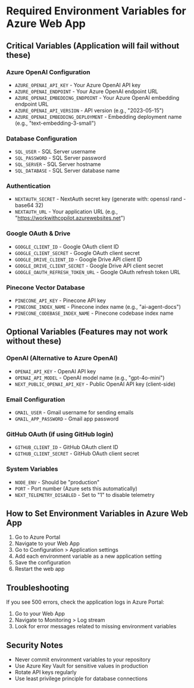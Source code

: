 # Required Environment Variables for Azure Web App

## Critical Variables (Application will fail without these)

### Azure OpenAI Configuration
- `AZURE_OPENAI_API_KEY` - Your Azure OpenAI API key
- `AZURE_OPENAI_ENDPOINT` - Your Azure OpenAI endpoint URL
- `AZURE_OPENAI_EMBEDDING_ENDPOINT` - Your Azure OpenAI embedding endpoint URL
- `AZURE_OPENAI_API_VERSION` - API version (e.g., "2023-05-15")
- `AZURE_OPENAI_EMBEDDING_DEPLOYMENT` - Embedding deployment name (e.g., "text-embedding-3-small")

### Database Configuration
- `SQL_USER` - SQL Server username
- `SQL_PASSWORD` - SQL Server password
- `SQL_SERVER` - SQL Server hostname
- `SQL_DATABASE` - SQL Server database name

### Authentication
- `NEXTAUTH_SECRET` - NextAuth secret key (generate with: openssl rand -base64 32)
- `NEXTAUTH_URL` - Your application URL (e.g., "https://workwithcopilot.azurewebsites.net")

### Google OAuth & Drive
- `GOOGLE_CLIENT_ID` - Google OAuth client ID
- `GOOGLE_CLIENT_SECRET` - Google OAuth client secret
- `GOOGLE_DRIVE_CLIENT_ID` - Google Drive API client ID
- `GOOGLE_DRIVE_CLIENT_SECRET` - Google Drive API client secret
- `GOOGLE_OAUTH_REFRESH_TOKEN_URL` - Google OAuth refresh token URL

### Pinecone Vector Database
- `PINECONE_API_KEY` - Pinecone API key
- `PINECONE_INDEX_NAME` - Pinecone index name (e.g., "ai-agent-docs")
- `PINECONE_CODEBASE_INDEX_NAME` - Pinecone codebase index name

## Optional Variables (Features may not work without these)

### OpenAI (Alternative to Azure OpenAI)
- `OPENAI_API_KEY` - OpenAI API key
- `OPENAI_API_MODEL` - OpenAI model name (e.g., "gpt-4o-mini")
- `NEXT_PUBLIC_OPENAI_API_KEY` - Public OpenAI API key (client-side)

### Email Configuration
- `GMAIL_USER` - Gmail username for sending emails
- `GMAIL_APP_PASSWORD` - Gmail app password

### GitHub OAuth (if using GitHub login)
- `GITHUB_CLIENT_ID` - GitHub OAuth client ID
- `GITHUB_CLIENT_SECRET` - GitHub OAuth client secret

### System Variables
- `NODE_ENV` - Should be "production"
- `PORT` - Port number (Azure sets this automatically)
- `NEXT_TELEMETRY_DISABLED` - Set to "1" to disable telemetry

## How to Set Environment Variables in Azure Web App

1. Go to Azure Portal
2. Navigate to your Web App
3. Go to Configuration > Application settings
4. Add each environment variable as a new application setting
5. Save the configuration
6. Restart the web app

## Troubleshooting

If you see 500 errors, check the application logs in Azure Portal:
1. Go to your Web App
2. Navigate to Monitoring > Log stream
3. Look for error messages related to missing environment variables

## Security Notes

- Never commit environment variables to your repository
- Use Azure Key Vault for sensitive values in production
- Rotate API keys regularly
- Use least privilege principle for database connections 